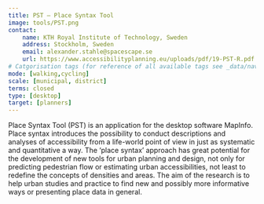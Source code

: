 ```yaml
---
title: PST – Place Syntax Tool
image: tools/PST.png
contact:
    name: KTH Royal Institute of Technology, Sweden 
    address: Stockholm, Sweden 
    email: alexander.stahle@spacescape.se
    url: https://www.accessibilityplanning.eu/uploads/pdf/19-PST-R.pdf 
# Catgorisation tags (for reference of all available tags see _data/navigation_tools.yml file):
mode: [walking,cycling]
scale: [municipal, district]
terms: closed
type: [desktop]
target: [planners]
---
```


Place Syntax Tool (PST) is an application for the desktop software MapInfo. Place syntax introduces the possibility to  conduct descriptions and analyses of accessibility from a life-world point of view in just as systematic and quantitative a way. The ‘place syntax’ approach has great potential for the development of new tools for urban planning and design, not only for predicting pedestrian flow or estimating urban accessibilities, not least to redefine the concepts of densities and areas. The aim of the research is to help urban studies and practice to find new and possibly more informative ways or presenting place data in general.